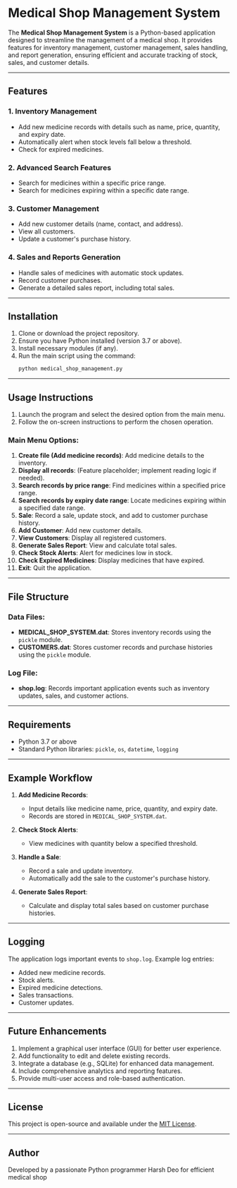# Medical Shop Management System

The **Medical Shop Management System** is a Python-based application designed to streamline the management of a medical shop. It provides features for inventory management, customer management, sales handling, and report generation, ensuring efficient and accurate tracking of stock, sales, and customer details.

---

## Features

### 1. **Inventory Management**

- Add new medicine records with details such as name, price, quantity, and expiry date.
- Automatically alert when stock levels fall below a threshold.
- Check for expired medicines.

### 2. **Advanced Search Features**

- Search for medicines within a specific price range.
- Search for medicines expiring within a specific date range.

### 3. **Customer Management**

- Add new customer details (name, contact, and address).
- View all customers.
- Update a customer's purchase history.

### 4. **Sales and Reports Generation**

- Handle sales of medicines with automatic stock updates.
- Record customer purchases.
- Generate a detailed sales report, including total sales.

---

## Installation

1. Clone or download the project repository.
2. Ensure you have Python installed (version 3.7 or above).
3. Install necessary modules (if any).
4. Run the main script using the command:
   ```bash
   python medical_shop_management.py
   ```

---

## Usage Instructions

1. Launch the program and select the desired option from the main menu.
2. Follow the on-screen instructions to perform the chosen operation.

### Main Menu Options:

1. **Create file (Add medicine records)**: Add medicine details to the inventory.
2. **Display all records**: (Feature placeholder; implement reading logic if needed).
3. **Search records by price range**: Find medicines within a specified price range.
4. **Search records by expiry date range**: Locate medicines expiring within a specified date range.
5. **Sale**: Record a sale, update stock, and add to customer purchase history.
6. **Add Customer**: Add new customer details.
7. **View Customers**: Display all registered customers.
8. **Generate Sales Report**: View and calculate total sales.
9. **Check Stock Alerts**: Alert for medicines low in stock.
10. **Check Expired Medicines**: Display medicines that have expired.
11. **Exit**: Quit the application.

---

## File Structure

### Data Files:

- **MEDICAL\_SHOP\_SYSTEM.dat**: Stores inventory records using the `pickle` module.
- **CUSTOMERS.dat**: Stores customer records and purchase histories using the `pickle` module.

### Log File:

- **shop.log**: Records important application events such as inventory updates, sales, and customer actions.

---

## Requirements

- Python 3.7 or above
- Standard Python libraries: `pickle`, `os`, `datetime`, `logging`

---

## Example Workflow

1. **Add Medicine Records**:

   - Input details like medicine name, price, quantity, and expiry date.
   - Records are stored in `MEDICAL_SHOP_SYSTEM.dat`.

2. **Check Stock Alerts**:

   - View medicines with quantity below a specified threshold.

3. **Handle a Sale**:

   - Record a sale and update inventory.
   - Automatically add the sale to the customer's purchase history.

4. **Generate Sales Report**:

   - Calculate and display total sales based on customer purchase histories.

---

## Logging

The application logs important events to `shop.log`. Example log entries:

- Added new medicine records.
- Stock alerts.
- Expired medicine detections.
- Sales transactions.
- Customer updates.

---

## Future Enhancements

1. Implement a graphical user interface (GUI) for better user experience.
2. Add functionality to edit and delete existing records.
3. Integrate a database (e.g., SQLite) for enhanced data management.
4. Include comprehensive analytics and reporting features.
5. Provide multi-user access and role-based authentication.

---

## License

This project is open-source and available under the [MIT License](LICENSE).

---

## Author

Developed by a passionate Python programmer Harsh Deo for efficient medical shop 
